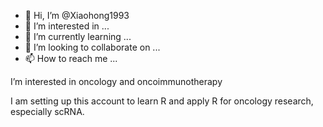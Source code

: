- 👋 Hi, I’m @Xiaohong1993
- 👀 I’m interested in ...
- 🌱 I’m currently learning ...
- 💞️ I’m looking to collaborate on ...
- 📫 How to reach me ...

<!---
Xiaohong1993/Xiaohong1993 is a ✨ special ✨ repository because its `README.md` (this file) appears on your GitHub profile.
You can click the Preview link to take a look at your changes.
--->I’m interested in oncology and oncoimmunotherapy
I am setting up this account to learn R and apply R for oncology research, especially scRNA.
